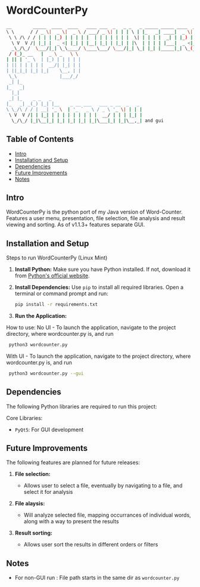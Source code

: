 # WordCounterPy
```bash
__        _____  ____  ____   ____ ___  _   _ _   _ _____ _____ ____  _ 
\ \      / / _ \|  _ \|  _ \ / ___/ _ \| | | | \ | |_   _| ____|  _ \| |
 \ \ /\ / / | | | |_) | | | | |  | | | | | | |  \| | | | |  _| | |_) | |
  \ V  V /| |_| |  _ <| |_| | |__| |_| | |_| | |\  | | | | |___|  _ <|_|
  _\_/\_/  \___/|_| \_\____/ \____\___/ \___/|_| \_| |_| |_____|_| \_(_)
 / (_)_ __   |  _ \ _   \ \                                             
| || | '_ \  | |_) | | | | |                                            
| || | | | | |  __/| |_| | |                                            
| ||_|_| |_| |_|    \__, | |                                            
 \_\                |___/_/                                             
 _| |_                                                                  
|_   _|                                                                 
  |_|                                                                   
 _| |_    _ _   _                                                       
|_   _| _(_) |_| |__    _ __ ___   ___ _ __  _   _                      
\ \_/\ / / | __| '_ \  | '_ ` _ \ / _ \ '_ \| | | |                     
 \ V  V /| | |_| | | | | | | | | |  __/ | | | |_| |                     
  \_/\_/ |_|\__|_| |_| |_| |_| |_|\___|_| |_|\__,_| and gui     
  ```

## Table of Contents
- [Intro](#introduction)
- [Installation and Setup](#installation-and-setup)
- [Dependencies](#dependencies)
- [Future Improvements](#future-improvements)
- [Notes](#notes)

## Intro

WordCounterPy is the python port of my Java version of Word-Counter. Features a user menu, presentation, file selection, file analysis and result viewing and sorting. As of v1.1.3+ features separate GUI.

## Installation and Setup

Steps to run WordCounterPy (Linux Mint)

1. **Install Python:**
   Make sure you have Python installed. If not, download it from [Python's official website](https://www.python.org/downloads/).

2. **Install Dependencies:**
   Use `pip` to install all required libraries. Open a terminal or command prompt and run:
   ```bash
   pip install -r requirements.txt
   ```
3. **Run the Application:**

How to use:
   No UI - To launch the application, navigate to the project directory, where wordcounter.py is, and run 
   ```bash
    python3 wordcounter.py
   ```
   With UI - To launch the application, navigate to the project directory, where wordcounter.py is, and run 
   ```bash
    python3 wordcounter.py --gui
   ```

## Dependencies
The following Python libraries are required to run this project:

Core Libraries:

- `PyQt5`: For GUI development

## Future Improvements
The following features are planned for future releases:

1. **File selection:**
    - Allows user to select a file, eventually by navigating to a file, and select it for analysis

2. **File alaysis:**
    - Will analyze selected file, mapping occurrances of individual words, along with a way to present the results

3. **Result sorting:**
    - Allows user sort the results in different orders or filters


## Notes
- For non-GUI run : File path starts in the same dir as `wordcounter.py`